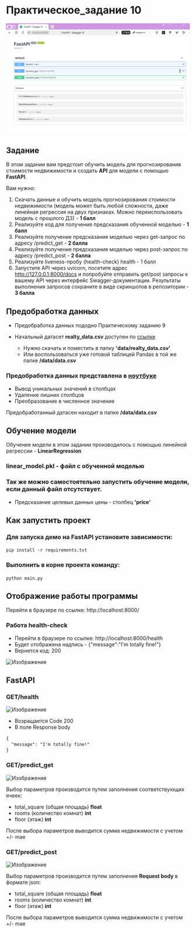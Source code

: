 # **Практическое_задание 10**

![Изображение](imgs/FastAPI.png)

## **Задание**

В этом задании вам предстоит обучить модель для прогнозирования стоимости недвижимости и создать **API** для модели с помощью **FastAPI**.

Вам нужно:
1. Скачать данные и обучить модель прогнозирования стоимости недвижимости (модель может быть любой сложности, даже линейная регрессия на двух признаках. Можно переиспользовать модель с прошлого ДЗ) - **1 балл**
2. Реализуйте код для получения предсказания обученной моделью - **1 балл**
3. Реализуйте получение предсказания моделью через get-запрос по адресу /predict_get - **2 балла**
4. Реализуйте получение предсказания моделью через post-запрос по адресу /predict_post - **2 балла**
5. Реализуйте liveness-пробу (health-check) health - 1 балл
6. Запустите API через uvicorn, посетите адрес http://127.0.0.1:8000/docs и попробуйте отправить get/post запросы к вашему API через интерфейс Swagger-документации. Результаты выполнения запросов сохраните в виде скриншотов в репозитории - **3 балла**

## **Предобработка данных** 

- Предобработка данных пододно Практическому заданию 9

- Начальный датасет **realty_data.csv** доступен по [ссылке](https://drive.google.com/file/d/1hSM_MCOcJECNpi86XPNgBFw9n8_FHG7p/view?usp=sharing)

    - Нужно скачать и поместить в папку **'data/realty_data.csv'** 
    - Или воспользоваться уже готовой таблицей Pandas в той же папке **/data/data.csv**

### Предобработка данных представлена в [ноутбуке](https://colab.research.google.com/drive/1Dq1qOOzHh7iTcNgXkwxC16Pr8PJWSvWF?usp=sharing)

- Вывод уникальных значений в столбцах
- Удаление лишних столбцов
- Преобразование в численное значение

Предобработанный датасен находит в папке **/data/data.csv**

## **Обучение модели**

Обучение модели в этом задании производилось с помощью линейной регрессии - **LinearRegression**

### **linear_model.pkl** - файл с обученной моделью

### Так же можно самостоятельно запустить обучение модели, если данный файл отсутствует. 

- Предсказание целевых данных цены - столбец **'price'**


## **Как запустить проект**

### Для запуска демо на FastAPI установите зависимости:
```pip install -r requirements.txt```

### Выполнить в корне проекта команду:
```python main.py```


## Отображение работы программы

Перейти в браузере по ссылке: http://localhost:8000/

### Работа **health-check**

- Перейти в браузере по ссылке: http://localhost:8000/health
- Будет отображена надпись - {"message":"I'm totally fine!"}
- Вернется код: 200

![Изображение](imgs/health.png)


## **FastAPI**

### GET/health


![Изображение](imgs/FastAPI_health.png)


- Возращается Code 200
- В поле Response body

```
{
  "message": "I'm totally fine!"
}
```

### GET/predict_get


![Изображение](imgs/GET_predict_get.png)

Выбор параметров производится путем заполнения соответствующих ячеек:

- total_square (общая площадь) **float**
- rooms (количество комнат) **int**
- floor (этаж) **int**

После выбора параметров выводится сумма недвижимости c учетом +/- mae

### GET/predict_post

![Изображение](imgs/GET_predict_post.png)

Выбор параметров производится путем заполнения **Request body** в формате json:

- total_square (общая площадь) **float**
- rooms (количество комнат) **int**
- floor (этаж) **int**

После выбора параметров выводится сумма недвижимости c учетом +/- mae